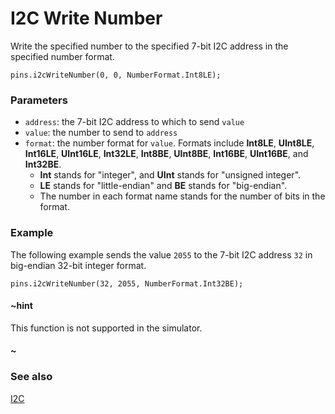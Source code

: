 # I2C Write Number

Write the specified number to the specified 7-bit I2C address in the
specified number format.

```sig
pins.i2cWriteNumber(0, 0, NumberFormat.Int8LE);
```

### Parameters

* ``address``: the 7-bit I2C address to which to send ``value``
* ``value``: the number to send to ``address``
* ``format``: the number format for ``value``. Formats include
  **Int8LE**, **UInt8LE**, **Int16LE**, **UInt16LE**, **Int32LE**,
  **Int8BE**, **UInt8BE**, **Int16BE**, **UInt16BE**, and
  **Int32BE**.
  * **Int** stands for "integer", and **UInt** stands for "unsigned integer".
  * **LE** stands for "little-endian" and **BE** stands for "big-endian".
  * The number in each format name stands for the number of bits in the format.

### Example

The following example sends the value `2055` to the 7-bit I2C
address `32` in big-endian 32-bit integer format.

```blocks
pins.i2cWriteNumber(32, 2055, NumberFormat.Int32BE);
```

#### ~hint

This function is not supported in the simulator.

#### ~

### See also

[I2C](https://en.wikipedia.org/wiki/I%C2%B2C)
